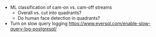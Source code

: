 * ML classification of cam-on vs. cam-off streams
  * Overall vs. cut into quadrants?
  * Do human face detection in quadrants?
* Turn on slow query logging https://www.eversql.com/enable-slow-query-log-postgresql/
